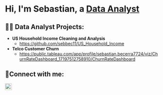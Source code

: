 <h1>Hi, I'm Sebastian, a <a href="https://www.linkedin.com/in/sebastian-becerra-sb">Data Analyst</a></h1>

<h2>👨‍💻 Data Analyst Projects:</h2>

- <b>US Household Income Cleaning and Analysis</b>
  - https://github.com/sebbec11/US_Household_Income
- <b>Telco Customer Churn</b>
  - https://public.tableau.com/app/profile/sebastian.becerra7724/viz/ChurnRateDashboard_17197512758910/ChurnRateDashboard


<h2>🤳Connect with me:</h2>

[<img align="left" alt="Sebastian | LinkedIn" width="22px" src="https://cdn.jsdelivr.net/npm/simple-icons@v3/icons/linkedin.svg" />][linkedin]

[linkedin]: https://www.linkedin.com/in/sebastian-becerra-sb
